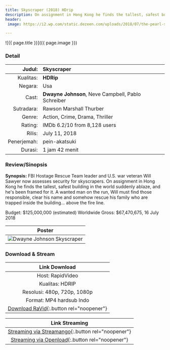 ```yaml
---
title: Skyscraper (2018) HDrip
description: On assignment in Hong Kong he finds the tallest, safest building in the world suddenly ablaze, and he's been framed for it.
header:
 image: https://i2.wp.com/static.dezeen.com/uploads/2018/07/the-pearl-skyscraper-movie-dwayne-johnson_dezeen_hero-1024x576.jpg

---
```


![{{ page.title }}]({{ page.image }})

### Detail

| Judul: | Skyscraper |
|---:|:---|
| Kualitas: | **HDRip** |
| Negara: | Usa |
| Cast: | **Dwayne Johnson**, Neve Campbell,  Pablo Schreiber |
| Sutradara: | Rawson Marshall Thurber |
| Genre: | Action, Crime, Drama, Thriller |
| Rating: | IMDb 6.2/10 from 8,128 users |
| Rilis: | July 11, 2018 |
| Penerjemah: | pein-akatsuki |
| Durasi: | 1 jam 42 menit |

### Review/Sinopsis

**Synopsis:**
FBI Hostage Rescue Team leader and U.S. war veteran Will Sawyer now assesses security for skyscrapers. On assignment in Hong Kong he finds the tallest, safest building in the world suddenly ablaze, and he's been framed for it. A wanted man on the run, Will must find those responsible, clear his name and somehow rescue his family who are trapped inside the building... above the fire line.

Budget: $125,000,000 (estimated)
Worldwide Gross: $67,470,675, 16 July 2018

| Poster |
|:---:|
| ![Dwayne Johnson Skyscraper](https://i2.wp.com/www.news957.com/wp-content/blogs.dir/sites/5/2018/07/10/NYET187-79_2018_184750_hd.jpg) |

### Download & Stream

| Link Download |
|:---:|
| Host: RapidVideo |
| Kualitas: HDRIP |
| Resolusi: 480p, 720p, 1080p |
| Format: MP4 hardsub Indo |
| [Download RaVid](https://safelink.knoacc.org/#wyze9){:.button rel="noopener"} |


| Link Streaming |
|:---:|
| [Streaming via Streamango](https://safelink.knoacc.org/#DNPP8){:.button rel="noopener"}
| [Streaming via Openload](https://safelink.knoacc.org/#VJnXA){:.button rel="noopener"}

